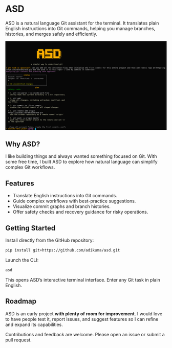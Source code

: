 # ASD

ASD is a natural language Git assistant for the terminal. It translates plain English instructions into Git commands, helping you manage branches, histories, and merges safely and efficiently.

![Example Usage](images/example.png)

## Why ASD?

I like building things and always wanted something focused on Git. With some free time, I built ASD to explore how natural language can simplify complex Git workflows.

## Features

- Translate English instructions into Git commands.
- Guide complex workflows with best-practice suggestions.
- Visualize commit graphs and branch histories.
- Offer safety checks and recovery guidance for risky operations.

## Getting Started

Install directly from the GitHub repository:

```bash
pip install git+https://github.com/adikuma/asd.git
```

Launch the CLI:

```bash
asd
```

This opens ASD’s interactive terminal interface. Enter any Git task in plain English.

## Roadmap

ASD is an early project **with plenty of room for improvement**. I would love to have people test it, report issues, and suggest features so I can refine and expand its capabilities.

Contributions and feedback are welcome. Please open an issue or submit a pull request.
